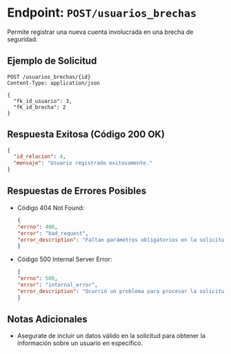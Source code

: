 # Endpoint: `POST/usuarios_brechas`

Permite registrar una nueva cuenta involucrada en una brecha de seguridad.


## Ejemplo de Solicitud
```http
POST /usuarios_brechas/{id}
Content-Type: application/json

{
  "fk_id_usuario": 3,
  "fK_id_brecha": 2
}

```

## Respuesta Exitosa (Código 200 OK)
```json
{
  "id_relacion": 4,
  "mensaje": "Usuario registrado exitosamente."
}
```

## Respuestas de Errores Posibles
- Código 404 Not Found:

  ```json
  {
  "errno": 400,
  "error": "bad_request",
  "error_description": "Faltan parámetros obligatorios en la solicitud."
  }
  ```

- Código 500 Internal Server Error:
  ```json
  {
  "errno": 500,
  "error": "internal_error",
  "error_description": "Ocurrió un problema para procesar la solicitud"
  }
  ``` 

## Notas Adicionales

- Asegurate de incluir un datos válido en la solicitud para obtener la información
  sobre un usuario en específico.